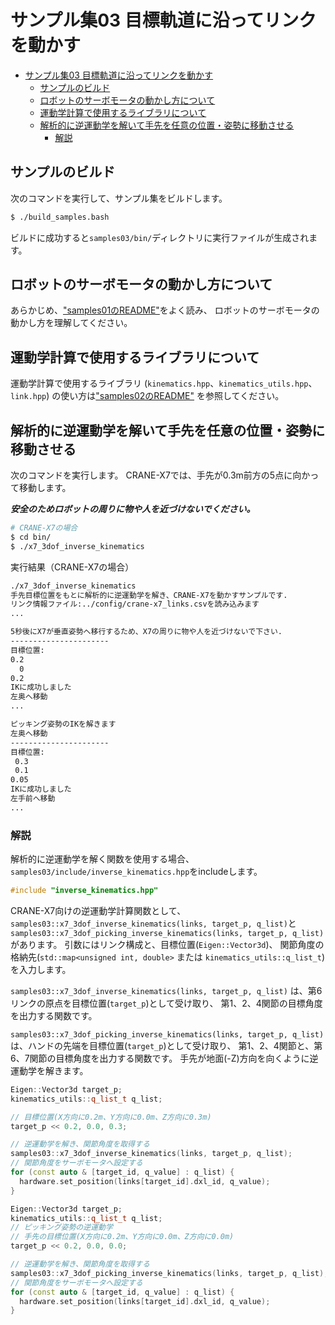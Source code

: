 # サンプル集03 目標軌道に沿ってリンクを動かす

- [サンプル集03 目標軌道に沿ってリンクを動かす](#サンプル集03-目標軌道に沿ってリンクを動かす)
  - [サンプルのビルド](#サンプルのビルド)
  - [ロボットのサーボモータの動かし方について](#ロボットのサーボモータの動かし方について)
  - [運動学計算で使用するライブラリについて](#運動学計算で使用するライブラリについて)
  - [解析的に逆運動学を解いて手先を任意の位置・姿勢に移動させる](#解析的に逆運動学を解いて手先を任意の位置姿勢に移動させる)
    - [解説](#解説)

## サンプルのビルド

次のコマンドを実行して、サンプル集をビルドします。

```sh
$ ./build_samples.bash
```

ビルドに成功すると`samples03/bin/`ディレクトリに実行ファイルが生成されます。

## ロボットのサーボモータの動かし方について

あらかじめ、["samples01のREADME"](../samples01/README.md)をよく読み、
ロボットのサーボモータの動かし方を理解してください。

## 運動学計算で使用するライブラリについて

運動学計算で使用するライブラリ
(`kinematics.hpp`、`kinematics_utils.hpp`、`link.hpp`)
の使い方は["samples02のREADME"](../samples02/../README.md)
を参照してください。

## 解析的に逆運動学を解いて手先を任意の位置・姿勢に移動させる

次のコマンドを実行します。
CRANE-X7では、手先が0.3m前方の5点に向かって移動します。

***安全のためロボットの周りに物や人を近づけないでください。***

```sh
# CRANE-X7の場合
$ cd bin/
$ ./x7_3dof_inverse_kinematics
```

実行結果（CRANE-X7の場合）

```sh
./x7_3dof_inverse_kinematics
手先目標位置をもとに解析的に逆運動学を解き、CRANE-X7を動かすサンプルです.
リンク情報ファイル:../config/crane-x7_links.csvを読み込みます
...

5秒後にX7が垂直姿勢へ移行するため、X7の周りに物や人を近づけないで下さい.
----------------------
目標位置:
0.2
  0
0.2
IKに成功しました
左奥へ移動
...

ピッキング姿勢のIKを解きます
左奥へ移動
----------------------
目標位置:
 0.3
 0.1
0.05
IKに成功しました
左手前へ移動
...
```

### 解説

解析的に逆運動学を解く関数を使用する場合、
`samples03/include/inverse_kinematics.hpp`をincludeします。

```cpp
#include "inverse_kinematics.hpp"
```

CRANE-X7向けの逆運動学計算関数として、
`samples03::x7_3dof_inverse_kinematics(links, target_p, q_list)`と
`samples03::x7_3dof_picking_inverse_kinematics(links, target_p, q_list)`
があります。
引数にはリンク構成と、目標位置(`Eigen::Vector3d`)、
関節角度の格納先(`std::map<unsigned int, double>` または `kinematics_utils::q_list_t`)を入力します。

`samples03::x7_3dof_inverse_kinematics(links, target_p, q_list)`
は、第6リンクの原点を目標位置(`target_p`)として受け取り、
第1、2、4関節の目標角度を出力する関数です。

`samples03::x7_3dof_picking_inverse_kinematics(links, target_p, q_list)`
は、ハンドの先端を目標位置(`target_p`)として受け取り、
第1、2、4関節と、第6、7関節の目標角度を出力する関数です。
手先が地面(-Z)方向を向くように逆運動学を解きます。

```cpp
Eigen::Vector3d target_p;
kinematics_utils::q_list_t q_list;

// 目標位置(X方向に0.2m、Y方向に0.0m、Z方向に0.3m)
target_p << 0.2, 0.0, 0.3;

// 逆運動学を解き、関節角度を取得する
samples03::x7_3dof_inverse_kinematics(links, target_p, q_list);
// 関節角度をサーボモータへ設定する
for (const auto & [target_id, q_value] : q_list) {
  hardware.set_position(links[target_id].dxl_id, q_value);
}
```

```cpp
Eigen::Vector3d target_p;
kinematics_utils::q_list_t q_list;
// ピッキング姿勢の逆運動学
// 手先の目標位置(X方向に0.2m、Y方向に0.0m、Z方向に0.0m)
target_p << 0.2, 0.0, 0.0;

// 逆運動学を解き、関節角度を取得する
samples03::x7_3dof_picking_inverse_kinematics(links, target_p, q_list);
// 関節角度をサーボモータへ設定する
for (const auto & [target_id, q_value] : q_list) {
  hardware.set_position(links[target_id].dxl_id, q_value);
}
```
